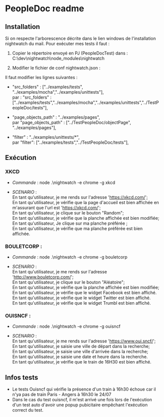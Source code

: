# PeopleDoc readme

## Installation

Si on respecte l'arborescence décrite dans le lien windows
de l'installation nightwatch du mail. Pour exécuter mes tests il faut :

1. Copier le répertoire envoyé en PJ
(PeopleDocTest) dans : C:\dev\nightwatch\node_modules\nightwatch

2. Modifier le fichier de conf nightwatch.json :

Il faut modifier les lignes suivantes :

* "src_folders" : ["../examples/tests", "../examples/mocha","../examples/unittests"],       
par : "src_folders" : ["../examples/tests","../examples/mocha","../examples/unittests","../TestPeopleDoc/tests"],

* "page_objects_path" : "../examples/pages",        
par "page_objects_path" : ["../TestPeopleDoc/objectPage", "../examples/pages"],

* "filter" : "../examples/unittests/*",        
par "filter": ["../examples/tests","../TestPeopleDoc/tests"],

## Exécution

### XKCD
* _Commande_ : node .\nightwatch -e chrome -g xkcd

* _SCENARIO_ :    
    En tant qu'utilisateur, je me rends sur l'adresse 'https://xkcd.com/';    
    En tant qu'utilisateur, je vérifie que la page d'accueil est bien affichée en m'assurant que l'url est 'https://xkcd.com/';    
    En tant qu'utilisateur, je clique sur le bouton "Random";    
    En tant qu'utilisateur, je vérifie que la planche affichée est bien modifiée;    
    En tant qu'utilisateur, Je clique sur ma planche préférée ;    
    En tant qu'utilisateur, je vérifie que ma planche préférée est bien affichée.    

### BOULETCORP :
* _Commande_ : node .\nightwatch -e chrome -g bouletcorp

* _SCENARIO_ :    
    En tant qu'utilisateur, je me rends sur l'adresse 'http://www.bouletcorp.com/';    
    En tant qu'utilisateur, je clique sur le bouton "Aléatoire";    
    En tant qu'utilisateur, je vérifie que la planche affichée est bien modifiée;    
    En tant qu'utilisateur, je vérifie que le widget Facebook est bien affiché.    
    En tant qu'utilisateur, je vérifie que le widget Twitter est bien affiché.    
    En tant qu'utilisateur, je vérifie que le widget Trumbl est bien affiché.    

### OUISNCF :
* _Commande_ : node .\nightwatch -e chrome -g ouisncf

* _SCENARIO_ :    
    En tant qu'utilisateur, je me rends sur l'adresse 'https://www.oui.sncf/';    
    En tant qu'utilisateur, je saisie une ville de départ dans la recherche;    
    En tant qu'utilisateur, je saisie une ville d'arrivée dans la recherche;    
    En tant qu'utilisateur, je saisie une date et heure dans la recherche.   
    En tant qu'utilisateur, je vérifie que le train de 16H30 est bien affiché. 
    
## Infos tests

* Le tests Ouisncf qui vérifie la présence d'un train à 16h30 échoue car il n'ya pas de train Paris - Angers à 16h30 le 24/07
* Dans le cas du test ouisncf, il m'est arrivé une fois lors de l'exécution d'un test auto d'avoir une popup pubicitaire empêchant l'exécution correct du test. 
